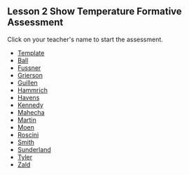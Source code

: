 ## Lesson 2 Show Temperature Formative Assessment

Click on your teacher's name to start the assessment.

* [Template](https://docs.google.com/forms/d/e/1FAIpQLSfelNs51Xm9YhYxBXmwG8AhPWtyV386Vc7y9Qr8Q1H6TUOvhw/viewform)
* [Ball]()
* [Fussner](https://docs.google.com/forms/d/e/1FAIpQLScZZwXLbhCynLLZ4OCSDAbLDGhv1Rx94FISaCU-qLPIvYgPig/viewform?usp=sf_link )
* [Grierson](https://docs.google.com/forms/d/e/1FAIpQLSce5fsR8t3Syax9SdiIzNpC6ynVm8rGc8i4aOTzRUF7_jC0IA/viewform?usp=sf_link)
* [Guillen]()
* [Hammrich]()
* [Havens]()
* [Kennedy](https://docs.google.com/forms/d/e/1FAIpQLSed53oqE2yWBz0CZKC64F5yhpNmtaoL57KqQCZTIASyJyEIuA/viewform?usp=sf_link)
* [Mahecha]()
* [Martin]()
* [Moen]()
* [Roscini]()
* [Smith]()
* [Sunderland]()
* [Tyler]()
* [Zald]()
